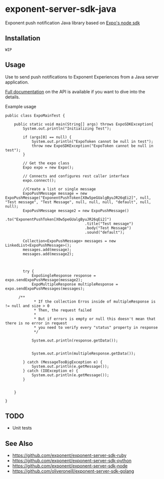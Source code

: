 # exponent-server-sdk-java
Exponent push notification Java library based on [Expo's node sdk](https://github.com/expo/expo-server-sdk-node)

## Installation

```
WIP
```

## Usage

Use to send push notifications to Exponent Experiences from a Java server application.

[Full documentation](https://docs.expo.io/versions/latest/guides/push-notifications.html#http2-api) on the API is available if you want to dive into the details.

Example usage
```
public class ExpoMainTest {
	
	public static void main(String[] args) throws ExpoSDKException{
        System.out.println("Initializing Test");
        
        if (args[0] == null) {
        	System.out.println("ExpoToken cannot be null in test");
        	throw new ExpoSDKException("ExpoToken cannot be null in test");
        }
        
        // Get the expo class
        Expo expo = new Expo();
        
        // Connects and configures rest caller interface
        expo.connect();
        
        //Create a list or single message
        ExpoPushMessage message = new ExpoPushMessage("ExponentPushToken[X0w5peGUalgByuJR26qEi2]", null, "Test message", "Test Message", null, null, null, "default", null, null);
        ExpoPushMessage message2 = new ExpoPushMessage()
        							.to("ExponentPushToken[X0w5peGUalgByuJR26qEi2]")
        							.title("Test message")
        							.body("Test Message")
        							.sound("default");
        
        Collection<ExpoPushMessage> messages = new LinkedList<ExpoPushMessage>();
        messages.add(message);
        messages.add(message2);
        
        
        
        try {
        	ExpoSingleResponse response = expo.sendExpoPushMessage(message2);
        	ExpoMultipleResponse multipleResponse = expo.sendExpoPushMessages(messages);
        	
      /**
			 * If the collection Erros inside of multipleResponse is != null and size > 0
			 * Then, the request failed
			 * 
			 * But if errors is empty or null this doesn't mean that there is no error in request
			 * you need to verify every "status" property in response
			 */
        	
			System.out.println(response.getData());
			
			
			System.out.println(multipleResponse.getData());
			
		} catch (MessageTooBigException e) {
			System.out.println(e.getMessage());
		} catch (IOException e) {
			System.out.println(e.getMessage());
		}
        
        
	}	

}
```

## TODO

  * Unit tests

## See Also

  * https://github.com/exponent/exponent-server-sdk-ruby
  * https://github.com/exponent/exponent-server-sdk-python
  * https://github.com/exponent/exponent-server-sdk-node
  * https://github.com/oliveroneill/exponent-server-sdk-golang
